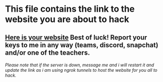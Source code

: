 # This file contains the link to the website you are about to hack
## [Here is your website](https://c9a1-217-78-26-112.ngrok-free.app) Best of luck! Report your keys to me in any way (teams, discord, snapchat) and/or one of the teachers.

###### Please note that if the server is down, message me and i will restart it and update the link as i am using ngrok tunnels to host the website for you all to hack.
